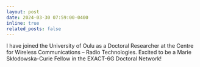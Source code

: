 ```yaml
---
layout: post
date: 2024-03-30 07:59:00-0400
inline: true
related_posts: false
---
```


I have joined the University of Oulu as a Doctoral Researcher at the Centre for Wireless Communications – Radio Technologies. Excited to be a Marie Skłodowska-Curie Fellow in the EXACT-6G Doctoral Network!